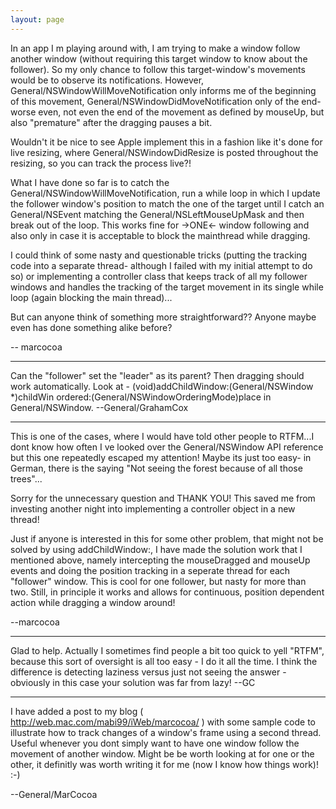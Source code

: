```yaml
---
layout: page
---
```




In an app I m playing around with, I am trying to make a window follow another window (without requiring this target window to know about the follower). So my only chance to follow this target-window's movements would be to observe its notifications. However, General/NSWindowWillMoveNotification only informs me of the beginning of this movement, General/NSWindowDidMoveNotification only of the end- worse even, not even the end of the movement as defined by mouseUp, but also "premature" after the dragging pauses a bit. 

Wouldn't it be nice to see Apple implement this in a fashion like it's done for live resizing, where General/NSWindowDidResize is posted throughout the resizing, so you can track the process live?!

What I have done so far is to catch the General/NSWindowWillMoveNotification, run a while loop in which I update the follower window's position to match the one of the target until I catch an General/NSEvent matching the General/NSLeftMouseUpMask and then break out of the loop. This works fine for ->ONE<- window following and also only in case it is acceptable to block the mainthread while dragging.

I could think of some nasty and questionable tricks (putting the tracking code into a separate thread- although I failed with my initial attempt to do so) or implementing a controller class that keeps track of all my follower windows and handles the tracking of the target movement in its single while loop (again blocking the main thread)...

But can anyone think of something more straightforward?? Anyone maybe even has done something alike before?

-- marcocoa

----

Can the "follower" set the "leader" as its parent? Then dragging should work automatically. Look at     - (void)addChildWindow:(General/NSWindow *)childWin ordered:(General/NSWindowOrderingMode)place in General/NSWindow. --General/GrahamCox

----

This is one of the cases, where I would have told other people to RTFM...I dont know how often I ve looked over the General/NSWindow API reference but this one repeatedly escaped my attention! Maybe its just too easy- in German, there is the saying "Not seeing the forest because of all those trees"...

Sorry for the unnecessary question and THANK YOU! This saved me from investing another night into implementing a controller object in a new thread!

Just if anyone is interested in this for some other problem, that might not be solved by using addChildWindow:, I have made the solution work that I mentioned above, namely intercepting the mouseDragged and mouseUp events and doing the position tracking in a seperate thread for each "follower" window. This is cool for one follower, but nasty for more than two. Still, in principle it works and allows for continuous, position dependent action while dragging a window around!

--marcocoa

----

Glad to help. Actually I sometimes find people a bit too quick to yell "RTFM", because this sort of oversight is all too easy - I do it all the time. I think the difference is detecting laziness versus just not seeing the answer - obviously in this case your solution was far from lazy! --GC

----

I have added a post to my blog ( http://web.mac.com/mabi99/iWeb/marcocoa/ ) with some sample code to illustrate how to track changes of a window's frame using a second thread. Useful whenever you dont simply want to have one window follow the movement of another window. Might be be worth looking at for one or the other, it definitly was worth writing it for me (now I know how things work)! :-)

--General/MarCocoa
